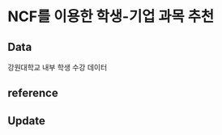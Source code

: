 <h1>NCF를 이용한 학생-기업 과목 추천</h1>
<h2>Data</h2>
강원대학교 내부 학생 수강 데이터 
<h2>reference</h2> 

<h2>Update</h2>
